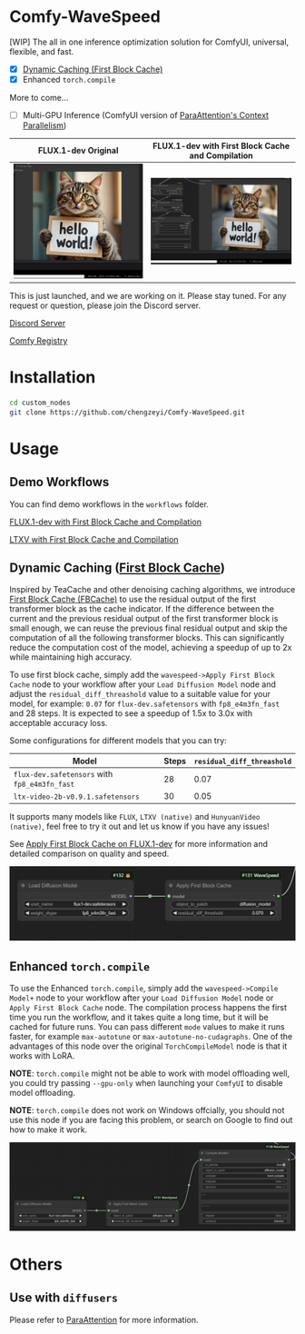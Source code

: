 # Comfy-WaveSpeed

[WIP] The all in one inference optimization solution for ComfyUI, universal, flexible, and fast.

- [x] [Dynamic Caching (First Block Cache)](https://github.com/chengzeyi/ParaAttention?tab=readme-ov-file#first-block-cache-our-dynamic-caching)
- [x] Enhanced `torch.compile`

More to come...

- [ ] Multi-GPU Inference (ComfyUI version of [ParaAttention's Context Parallelism](https://github.com/chengzeyi/ParaAttention?tab=readme-ov-file#context-parallelism))

| FLUX.1-dev Original | FLUX.1-dev with First Block Cache and Compilation |
| - | - |
| ![FLUX.1-dev Original](./assets/flux_original.png) | ![FLUX.1-dev with First Block Cache and Compilation](./assets/flux_optimized.png) |

This is just launched, and we are working on it. Please stay tuned.
For any request or question, please join the Discord server.

[Discord Server](https://discord.gg/xtk6jUtYtr)

[Comfy Registry](https://registry.comfy.org/nodes/wavespeed)

# Installation

```bash
cd custom_nodes
git clone https://github.com/chengzeyi/Comfy-WaveSpeed.git
```

# Usage

## Demo Workflows

You can find demo workflows in the `workflows` folder.

[FLUX.1-dev with First Block Cache and Compilation](./workflows/flux.json)

[LTXV with First Block Cache and Compilation](./workflows/ltxv.json)

## Dynamic Caching ([First Block Cache](https://github.com/chengzeyi/ParaAttention?tab=readme-ov-file#first-block-cache-our-dynamic-caching))

Inspired by TeaCache and other denoising caching algorithms, we introduce [First Block Cache (FBCache)](https://github.com/chengzeyi/ParaAttention?tab=readme-ov-file#first-block-cache-our-dynamic-caching) to use the residual output of the first transformer block as the cache indicator.
If the difference between the current and the previous residual output of the first transformer block is small enough, we can reuse the previous final residual output and skip the computation of all the following transformer blocks.
This can significantly reduce the computation cost of the model, achieving a speedup of up to 2x while maintaining high accuracy.

To use first block cache, simply add the `wavespeed->Apply First Block Cache` node to your workflow after your `Load Diffusion Model` node and adjust the `residual_diff_threashold` value to a suitable value for your model, for example: `0.07` for `flux-dev.safetensors` with `fp8_e4m3fn_fast` and 28 steps.
It is expected to see a speedup of 1.5x to 3.0x with acceptable accuracy loss.

Some configurations for different models that you can try:

| Model | Steps | `residual_diff_threashold` |
| - | - | - |
| `flux-dev.safetensors` with `fp8_e4m3fn_fast` | 28 | 0.07 |
| `ltx-video-2b-v0.9.1.safetensors` | 30 | 0.05 |

It supports many models like `FLUX`, `LTXV (native)` and `HunyuanVideo (native)`, feel free to try it out and let us know if you have any issues!

See [Apply First Block Cache on FLUX.1-dev](https://github.com/chengzeyi/ParaAttention/blob/main/doc/fastest_flux.md#apply-first-block-cache-on-flux1-dev) for more information and detailed comparison on quality and speed.

![Usage of First Block Cache](./assets/usage_fbcache.png)

## Enhanced `torch.compile`

To use the Enhanced `torch.compile`, simply add the `wavespeed->Compile Model+` node to your workflow after your `Load Diffusion Model` node or `Apply First Block Cache` node.
The compilation process happens the first time you run the workflow, and it takes quite a long time, but it will be cached for future runs.
You can pass different `mode` values to make it runs faster, for example `max-autotune` or `max-autotune-no-cudagraphs`.
One of the advantages of this node over the original `TorchCompileModel` node is that it works with LoRA.

**NOTE**: `torch.compile` might not be able to work with model offloading well, you could try passing `--gpu-only` when launching your `ComfyUI` to disable model offloading.

**NOTE**: `torch.compile` does not work on Windows offcially, you should not use this node if you are facing this problem, or search on Google to find out how to make it work.

![Usage of Enhanced `torch.compile`](./assets/usage_compile.png)

# Others

## Use with `diffusers`

Please refer to [ParaAttention](https://github.com/chengzeyi/ParaAttention) for more information.
